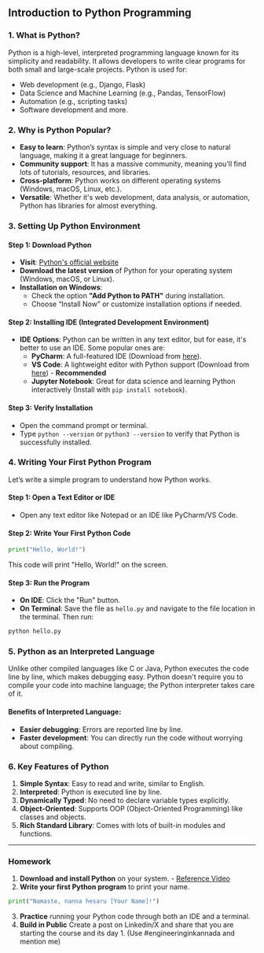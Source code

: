 

## **Introduction to Python Programming**

### **1. What is Python?**
Python is a high-level, interpreted programming language known for its simplicity and readability. It allows developers to write clear programs for both small and large-scale projects. Python is used for:
- Web development (e.g., Django, Flask)
- Data Science and Machine Learning (e.g., Pandas, TensorFlow)
- Automation (e.g., scripting tasks)
- Software development and more.

### **2. Why is Python Popular?**
- **Easy to learn**: Python’s syntax is simple and very close to natural language, making it a great language for beginners.
- **Community support**: It has a massive community, meaning you'll find lots of tutorials, resources, and libraries.
- **Cross-platform**: Python works on different operating systems (Windows, macOS, Linux, etc.).
- **Versatile**: Whether it's web development, data analysis, or automation, Python has libraries for almost everything.
  
### **3. Setting Up Python Environment**

#### **Step 1: Download Python**
- **Visit**: [Python's official website](https://www.python.org/)
- **Download the latest version** of Python for your operating system (Windows, macOS, or Linux).
- **Installation on Windows**:
  - Check the option **"Add Python to PATH"** during installation.
  - Choose “Install Now” or customize installation options if needed.
  
#### **Step 2: Installing IDE (Integrated Development Environment)**
- **IDE Options**: Python can be written in any text editor, but for ease, it's better to use an IDE. Some popular ones are:
  - **PyCharm**: A full-featured IDE (Download from [here](https://www.jetbrains.com/pycharm/)).
  - **VS Code**: A lightweight editor with Python support (Download from [here](https://code.visualstudio.com/)) - **Recommended**
  - **Jupyter Notebook**: Great for data science and learning Python interactively (Install with `pip install notebook`).
  
#### **Step 3: Verify Installation**
- Open the command prompt or terminal.
- Type `python --version` or `python3 --version` to verify that Python is successfully installed.

### **4. Writing Your First Python Program**
Let’s write a simple program to understand how Python works.

#### **Step 1: Open a Text Editor or IDE**
- Open any text editor like Notepad or an IDE like PyCharm/VS Code.

#### **Step 2: Write Your First Python Code**
```python
print("Hello, World!")
```
This code will print "Hello, World!" on the screen.

#### **Step 3: Run the Program**
- **On IDE**: Click the "Run" button.
- **On Terminal**: Save the file as `hello.py` and navigate to the file location in the terminal. Then run:
```bash
python hello.py
```

### **5. Python as an Interpreted Language**
Unlike other compiled languages like C or Java, Python executes the code line by line, which makes debugging easy. Python doesn't require you to compile your code into machine language; the Python interpreter takes care of it.

#### **Benefits of Interpreted Language:**
- **Easier debugging**: Errors are reported line by line.
- **Faster development**: You can directly run the code without worrying about compiling.

### **6. Key Features of Python**
1. **Simple Syntax**: Easy to read and write, similar to English.
2. **Interpreted**: Python is executed line by line.
3. **Dynamically Typed**: No need to declare variable types explicitly.
4. **Object-Oriented**: Supports OOP (Object-Oriented Programming) like classes and objects.
5. **Rich Standard Library**: Comes with lots of built-in modules and functions.

---

### **Homework**
1. **Download and install Python** on your system. - [Reference Video](https://www.youtube.com/watch?v=Od3ItO2aKAY)
2. **Write your first Python program** to print your name.
```python
print("Namaste, nanna hesaru [Your Name]!")
```
3. **Practice** running your Python code through both an IDE and a terminal.
4. **Build in Public** Create a post on Linkedin/X and share that you are starting the course and its day 1. (Use #engineeringinkannada and mention me)
